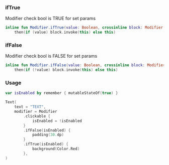 ### ifTrue

Modifier check bool is TRUE for set params

```kotlin
inline fun Modifier.ifTrue(value: Boolean, crossinline block: Modifier.() -> Modifier) =
    then(if (value) block.invoke(this) else this)
```

### ifFalse

Modifier check bool is FALSE for set params

```kotlin
inline fun Modifier.ifFalse(value: Boolean, crossinline block: Modifier.() -> Modifier) =
    then(if (!value) block.invoke(this) else this)
```

### Usage

```kotlin
var isEnabled by remember { mutableStateOf(true) }

Text(
    text = "TEXT",
    modifier = Modifier
        .clickable {
            isEnabled = !isEnabled
        }
        .ifFalse(isEnabled) {
            padding(30.dp)
        }
        .ifTrue(isEnabled) {
            background(Color.Red)
        },
)
```




